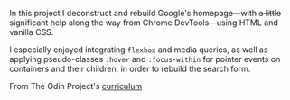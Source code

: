 In this project I deconstruct and rebuild Google's homepage—with <s>a little</s> significant help along the way from Chrome DevTools—using HTML and vanilla CSS.

I especially enjoyed integrating <code>flexbox</code> and media queries, as well as applying pseudo-classes <code>:hover</code> and <code>:focus-within</code> for pointer events on containers and their children, in order to rebuild the search form.

From The Odin Project's [curriculum](http://www.theodinproject.com/courses/web-development-101/lessons/html-css)
